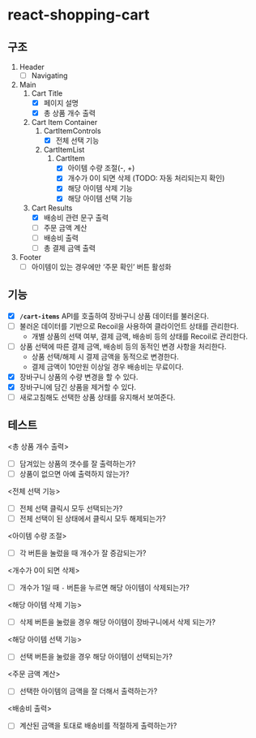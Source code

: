 # react-shopping-cart

## 구조

1. Header
   - [ ] Navigating
2. Main
   1. Cart Title
      - [x] 페이지 설명
      - [x] 총 상품 개수 출력
   2. Cart Item Container
      1. CartItemControls
         - [x] 전체 선택 기능
      2. CartItemList
         1. CartItem
            - [x] 아이템 수량 조절(-, +)
            - [x] 개수가 0이 되면 삭제 (TODO: 자동 처리되는지 확인)
            - [x] 해당 아이템 삭제 기능
            - [x] 해당 아이템 선택 기능
   3. Cart Results
      - [x] 배송비 관련 문구 출력
      - [ ] 주문 금액 계산
      - [ ] 배송비 출력
      - [ ] 총 결제 금액 출력
3. Footer
   - [ ] 아이템이 있는 경우에만 ‘주문 확인’ 버튼 활성화

## 기능

- [x] **`/cart-items`** API를 호출하여 장바구니 상품 데이터를 불러온다.
- [ ] 불러온 데이터를 기반으로 Recoil을 사용하여 클라이언트 상태를 관리한다.
  - 개별 상품의 선택 여부, 결제 금액, 배송비 등의 상태를 Recoil로 관리한다.
- [ ] 상품 선택에 따른 결제 금액, 배송비 등의 동적인 변경 사항을 처리한다.
  - 상품 선택/해제 시 결제 금액을 동적으로 변경한다.
  - 결제 금액이 10만원 이상일 경우 배송비는 무료이다.
- [x] 장바구니 상품의 수량 변경을 할 수 있다.
- [x] 장바구니에 담긴 상품을 제거할 수 있다.
- [ ] 새로고침해도 선택한 상품 상태를 유지해서 보여준다.

## 테스트

<총 상품 개수 출력>

- [ ] 담겨있는 상품의 갯수를 잘 출력하는가?
- [ ] 상품이 없으면 아예 출력하지 않는가?

<전체 선택 기능>

- [ ] 전체 선택 클릭시 모두 선택되는가?
- [ ] 전체 선택이 된 상태에서 클릭시 모두 해제되는가?

<아이템 수량 조절>

- [ ] 각 버튼을 눌렀을 때 개수가 잘 증감되는가?

<개수가 0이 되면 삭제>

- [ ] 개수가 1일 때 `-` 버튼을 누르면 해당 아이템이 삭제되는가?

<해당 아이템 삭제 기능>

- [ ] 삭제 버튼을 눌렀을 경우 해당 아이템이 장바구니에서 삭제 되는가?

<해당 아이템 선택 기능>

- [ ] 선택 버튼을 눌렀을 경우 해당 아이템이 선택되는가?

<주문 금액 계산>

- [ ] 선택한 아이템의 금액을 잘 더해서 출력하는가?

<배송비 출력>

- [ ] 계산된 금액을 토대로 배송비를 적절하게 출력하는가?
